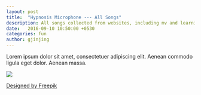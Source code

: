 ```yaml
---
layout: post
title:  "Hypnosis Microphone --- All Songs"
description: All songs collected from websites, including mv and learning videos.
date:   2016-09-10 10:50:00 +0530
categories: fun
author: gjinjing
---
```

Lorem ipsum dolor sit amet, consectetuer adipiscing elit. Aenean commodo ligula eget dolor. Aenean massa.


![]({{site.baseurl}}/images/lost-9.jpg)

<a href='http://www.freepik.com/free-vector/user-experience-with-web-design-elements_846615.htm'>Designed by Freepik</a>



